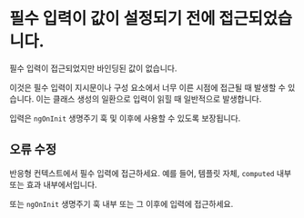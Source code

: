# 필수 입력이 값이 설정되기 전에 접근되었습니다.

필수 입력이 접근되었지만 바인딩된 값이 없습니다.

이것은 필수 입력이 지시문이나 구성 요소에서 너무 이른 시점에 접근될 때 발생할 수 있습니다.
이는 클래스 생성의 일환으로 입력이 읽힐 때 일반적으로 발생합니다.

입력은 `ngOnInit` 생명주기 훅 및 이후에 사용할 수 있도록 보장됩니다.

## 오류 수정

반응형 컨텍스트에서 필수 입력에 접근하세요.
예를 들어, 템플릿 자체, `computed` 내부 또는 효과 내부에서입니다.

또는 `ngOnInit` 생명주기 훅 내부 또는 그 이후에 입력에 접근하세요.